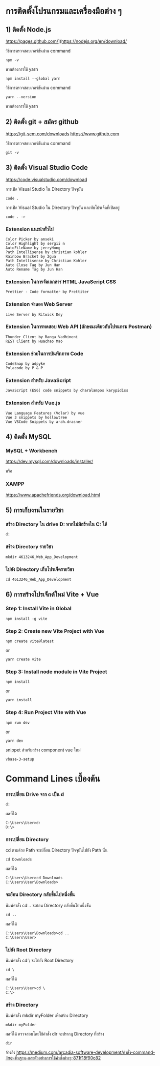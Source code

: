 # **การติดตั้งโปรแกรมและเครื่องมือต่าง ๆ**
## 1) ติดตั้ง Node.js

https://pages.github.com/](https://nodejs.org/en/download/

วิธีการตรวจสอบเวอร์ชันผ่าน command  

```
npm -v
```
หากต้องการใช้ yarn
```
npm install --global yarn
```
วิธีการตรวจสอบเวอร์ชันผ่าน command  
```
yarn --version
```
หากต้องการใช้ yarn

## 2) ติดตั้ง git + สมัคร github

https://git-scm.com/downloads
https://www.github.com

วิธีการตรวจสอบเวอร์ชันผ่าน command  

```
git -v
```

## 3) ติดตั้ง Visual Studio Code

https://code.visualstudio.com/download

การเปิด Visual Studio ใน Directory ปัจจุบัน

```
code .
```

การเปิด Visual Studio ใน Directory ปัจจุบัน และทับโปรเจ็คที่เปิดอยู่

```
code . -r
```

### Extension แนะนำทั่วไป

```
Color Picker by anseki
Color Highlight by sergii n
AutoFileName by jerryHong
Path Intellisense by christian kohler
Rainbow Bracket by 2gua
Path Intellisense by Christian Kohler
Auto Close Tag by Jun Han
Auto Rename Tag by Jun Han
```
### Extension ในการจัดเอกสาร HTML JavaScript CSS
```
Prettier - Code formatter by Prettiter
```
### Extension จำลอง Web Server
```
Live Server by Ritwick Dey
```
### Extension ในการทดสอบ Web API (ลักษณะเดียวกับโปรแกรม Postman)
```
Thunder Client by Ranga Vadhineni
REST Client by Huachao Mao
```
### Extension ช่วยในการบันทึกภาพ Code
```
CodeSnap by adpyke
Polacode by P & P
```
### Extension สำหรับ JavaScript
```
JavaScript (ES6) code snippets by charalampos karypidiss
```
### Extension สำหรับ Vue.js
```
Vue Language Features (Volar) by vue
Vue 3 snippets by hollowtree
Vue VSCode Snippets by arah.drasner
```


## 4) ติดตั้ง MySQL


### MySQL + Workbench


https://dev.mysql.com/downloads/installer/

หรือ

### XAMPP


https://www.apachefriends.org/download.html

## 5) การเก็บงานในรายวิชา
### สร้าง Directory ใน drive D: หากไม่มีสร้างใน C: ได้
```
d:
```
### สร้าง Directory รายวิชา
```
mkdir 4613246_Web_App_Development
```
### ไปยัง Directory เก็บโปรเจ็ครายวิชา
```
cd 4613246_Web_App_Development
```

## 6) การสร้างโปรเจ็กต์ใหม่ Vite + Vue


### **Step 1**: Install Vite in Global

```
npm install -g vite
```

### **Step 2**: Create new Vite Project with Vue

```
npm create vite@latest
```

or

```
yarn create vite
```

### **Step 3**: Install node module in Vite Project

```
npm install
```

or

```
yarn install
```

### **Step 4**: Run Project Vite with Vue

```
npm run dev
```

or

```
yarn dev
```

snippet สำหรับสร้าง component vue ใหม่
```
vbase-3-setup
```

# **Command Lines เบื้องต้น**
### การเปลี่ยน Drive จาก c เป็น d
```
d:
```
ผลที่ได้
```
C:\Users\User>d:
D:\>
```

### การเปลี่ยน Directory
cd ตามด้วย Path จะเปลี่ยน Directory ปัจจุบันไปยัง Path นั้น
```
cd Downloads
```
ผลที่ได้
```
C:\Users\User>cd Downloads
C:\Users\User\Downloads>
```

### **จะย้อน Directory กลับขึ้นไปหนึ่งขั้น**
พิมพ์คำสั่ง cd .. จะย้อน Directory กลับขึ้นไปหนึ่งขั้น
```
cd ..
```
ผลที่ได้
```
C:\Users\User\Downloads>cd ..
C:\Users\User>
```

### **ไปยัง Root Directory**
พิมพ์คำสั่ง cd \ จะไปยัง Root Directory
```
cd \
```
ผลที่ได้
```
C:\Users\User>cd \
C:\>
```

### **สร้าง Directory**
พิมพ์คำสั่ง mkdir myFolder เพื่อสร้าง Directory
```
mkdir myFolder
```
ผลที่ได้ ตรวจสอบโดยใช้คำสั่ง dir จะปรากฎ Directory ที่สร้าง
```
dir
```
อ้างอิง https://medium.com/arcadia-software-development/คำสั่ง-command-line-พื้นฐาน-และตัวอย่างการใช้คำสั่งต่างๆ-871f18f90c82
